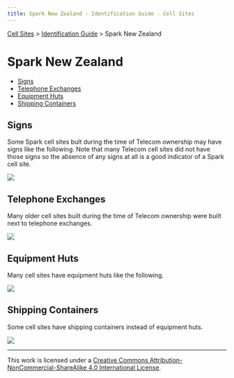 ```yaml
---
title: Spark New Zealand - Identification Guide - Cell Sites
---
```


[Cell Sites](../) > [Identification Guide](./) > Spark New Zealand

# Spark New Zealand

* [Signs](#signs)
* [Telephone Exchanges](#telephone-exchanges)
* [Equipment Huts](#equipment-huts)
* [Shipping Containers](#shipping-containers)

## Signs

Some Spark cell sites bult during the time of Telecom ownership may have signs like the following. Note that many
Telecom cell sites did not have those signs so the absence of any signs at all is a good indicator of a Spark cell
site.

![](https://f001.backblazeb2.com/file/CellSites/NZ/AUK/Kaip%C4%81tiki/20160116-163428.jpg)

## Telephone Exchanges

Many older cell sites built during the time of Telecom ownership were built next to telephone exchanges.

![](https://f001.backblazeb2.com/file/CellSites/NZ/AUK/Devonport-Takapuna/20160116-145929.jpg)

## Equipment Huts

Many cell sites have equipment huts like the following.

![](https://f001.backblazeb2.com/file/CellSites/NZ/AUK/%C5%8Ctara-Papatoetoe/20170108-161956.jpg)

## Shipping Containers

Some cell sites have shipping containers instead of equipment huts.

![](https://f001.backblazeb2.com/file/CellSites/NZ/AUK/Devonport-Takapuna/20160116-150211.jpg)

---

This work is licensed under a [Creative Commons Attribution-NonCommercial-ShareAlike 4.0 International License](http://creativecommons.org/licenses/by-nc-sa/4.0/).
